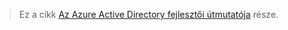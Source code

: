 > Ez a cikk [Az Azure Active Directory fejlesztői útmutatója](../articles/active-directory/develop/active-directory-developers-guide.md) része.
> 
> 



<!--HONumber=Jan17_HO3-->


